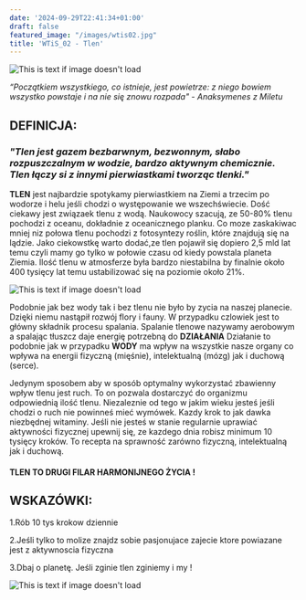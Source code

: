 ```yaml
---
date: '2024-09-29T22:41:34+01:00'
draft: false
featured_image: "/images/wtis02.jpg"
title: 'WTiS_02 - Tlen'
---
```

![This is text if image doesn't load](/images/tlen.jpg "nazwa")

*“Początkiem wszystkiego, co istnieje, jest powietrze: z niego bowiem wszystko powstaje i na nie się znowu rozpada" - Anaksymenes z Miletu*

## **DEFINICJA:**

### *"Tlen jest gazem bezbarwnym, bezwonnym, słabo rozpuszczalnym w wodzie, bardzo aktywnym chemicznie.  Tlen łączy si z innymi pierwiastkami tworząc tlenki."*

**TLEN** jest najbardzie spotykamy pierwiastkiem na Ziemi a trzecim po wodorze i helu jeśli chodzi o występowanie we wszechświecie. Dość ciekawy jest związaek tlenu z wodą. Naukowocy szacują, ze 50-80% tlenu pochodzi z oceanu, dokładnie z oceanicznego planku. Co moze zaskakiwac mniej niz połowa tlenu pochodzi z fotosyntezy roślin, które znajdują się na lądzie. Jako ciekowstkę warto dodać,ze tlen pojawił się dopiero 2,5 mld lat temu czyli mamy go tylko w połowie czasu od kiedy powstala planeta Ziemia. Ilość tlenu w atmosferze była bardzo niestabilna by finalnie około 400 tysięcy lat temu ustabilizować się na poziomie około 21%.  

![This is text if image doesn't load](/images/wtis02tlen.jpg "nazwa")

Podobnie jak bez wody tak i bez tlenu nie było by zycia na naszej planecie. Dzięki niemu nastąpił rozwój flory i fauny. W przypadku czlowiek jest to główny składnik procesu spalania. Spalanie tlenowe nazywamy aerobowym a spalając tłuszcz daje energię potrzebną do **DZIAŁANIA** Działanie to podobnie jak w przypadku **WODY** ma wpływ na wszystkie nasze organy co wpływa na energii fizyczną (mięśnie), intelektualną (mózg) jak i duchową (serce). 

Jedynym sposobem aby w sposób optymalny wykorzystać zbawienny wpływ tlenu jest ruch. To on pozwala dostarczyć do organizmu odpowiednią ilość tlenu. Niezaleznie od tego w jakim wieku jesteś jeśli chodzi o ruch nie powinneś mieć wymówek. Kazdy krok to jak dawka niezbędnej witaminy. Jeśli nie jesteś w stanie regularnie uprawiać aktywności fizycznej upewnij się, ze kazdego dnia robisz minimum 10 tysięcy kroków.
To recepta na sprawność zarówno fizyczną, intelektualną jak i duchową.

#### TLEN TO DRUGI FILAR HARMONIJNEGO ŻYCIA ! 


## **WSKAZÓWKI:**

1.Rób 10 tys krokow dziennie

2.Jeśli tylko to molize znajdz sobie pasjonujace zajecie ktore powiazane jest z aktywnoscia fizyczna

3.Dbaj o planetę. Jeśli zginie tlen zginiemy i my !

![This is text if image doesn't load](/images/WTiS_piktogram.png "nazwa")